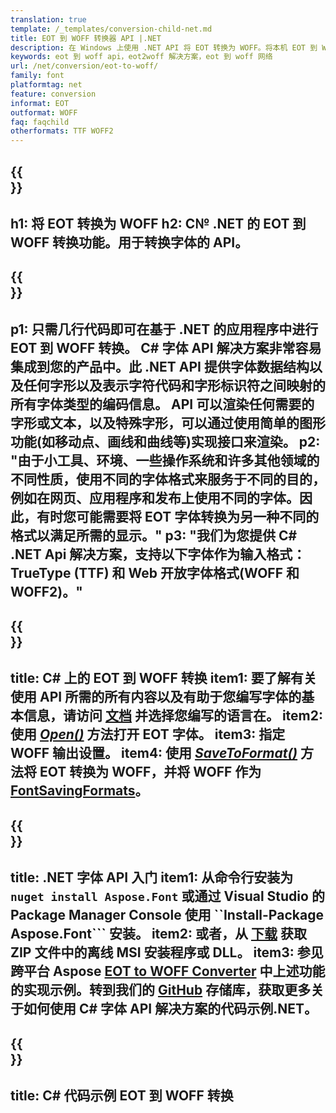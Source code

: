 ```yaml
---
translation: true
template: /_templates/conversion-child-net.md
title: EOT 到 WOFF 转换器 API |.NET
description: 在 Windows 上使用 .NET API 将 EOT 转换为 WOFF。将本机 EOT 到 WOFF 字体转换功能集成到您自己的解决方案中。
keywords: eot 到 woff api，eot2woff 解决方案，eot 到 woff 网络
url: /net/conversion/eot-to-woff/
family: font
platformtag: net
feature: conversion
informat: EOT
outformat: WOFF
faq: faqchild
otherformats: TTF WOFF2
---
```


{{<section banner>}}
---
h1: 将 EOT 转换为 WOFF
h2: C№ .NET 的 EOT 到 WOFF 转换功能。用于转换字体的 API。
---

{{<section overview>}}
---
p1: 只需几行代码即可在基于 .NET 的应用程序中进行 EOT 到 WOFF 转换。 С# 字体 API 解决方案非常容易集成到您的产品中。此 .NET API 提供字体数据结构以及任何字形以及表示字符代码和字形标识符之间映射的所有字体类型的编码信​​息。 API 可以渲染任何需要的字形或文本，以及特殊字形，可以通过使用简单的图形功能(如移动点、画线和曲线等)实现接口来渲染。
p2: "由于小工具、环境、一些操作系统和许多其他领域的不同性质，使用不同的字体格式来服务于不同的目的，例如在网页、应用程序和发布上使用不同的字体。因此，有时您可能需要将 EOT 字体转换为另一种不同的格式以满足所需的显示。"
p3: "我们为您提供 С# .NET Api 解决方案，支持以下字体作为输入格式：TrueType (TTF) 和 Web 开放字体格式(WOFF 和 WOFF2)。"
---

{{<section feature1>}}
---
title: C# 上的 EOT 到 WOFF 转换
item1: 要了解有关使用 API 所需的所有内容以及有助于您编写字体的基本信息，请访问 [文档](https://docs.aspose.com/font/) 并选择您编写的语言在。
item2: 使用 [*Open()*](https://reference.aspose.com/font/net/aspose.font/font/open/) 方法打开 EOT 字体。
item3: 指定 WOFF 输出设置。
item4: 使用 [*SaveToFormat()*](https://reference.aspose.com/font/net/aspose.font/font/savetoformat/) 方法将 EOT 转换为 WOFF，并将 WOFF 作为 [FontSavingFormats](https://参考.aspose.com/font/net/aspose.font/fontsavingformats)。
---

{{<section feature2>}}
---
title: .NET 字体 API 入门
item1: 从命令行安装为 ```nuget install Aspose.Font``` 或通过 Visual Studio 的 Package Manager Console 使用 ``Install-Package Aspose.Font``` 安装。
item2: 或者，从 [下载](https://releases.aspose.com/font/net/) 获取 ZIP 文件中的离线 MSI 安装程序或 DLL。
item3: 参见跨平台 Aspose [EOT to WOFF Converter](https://products.aspose.app/font/conversion/eot-to-woff) 中上述功能的实现示例。转到我们的 [GitHub](https://github.com/aspose-font/Aspose.Font-Documentation/tree/master/net-examples) 存储库，获取更多关于如何使用 C# 字体 API 解决方案的代码示例.NET。
---

{{<section codeexample>}}
---
title: C# 代码示例 EOT 到 WOFF 转换
---
